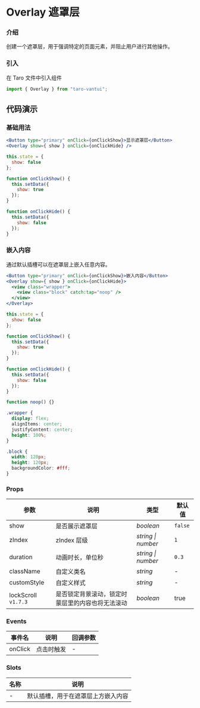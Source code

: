 # Overlay 遮罩层

### 介绍

创建一个遮罩层，用于强调特定的页面元素，并阻止用户进行其他操作。

### 引入

在 Taro 文件中引入组件

```javascript
import { Overlay } from "taro-vantui"; 
```

## 代码演示

### 基础用法

```jsx
<Button type="primary" onClick={onClickShow}>显示遮罩层</Button>
<Overlay show={ show } onClick={onClickHide} /> 
```

```javascript
this.state = {
  show: false
};

function onClickShow() {
  this.setData({
    show: true
  });
}

function onClickHide() {
  this.setData({
    show: false
  });
} 
```

### 嵌入内容

通过默认插槽可以在遮罩层上嵌入任意内容。

```jsx
<Button type="primary" onClick={onClickShow}>嵌入内容</Button>
<Overlay show={ show } onClick={onClickHide}>
  <view class="wrapper">
    <view class="block" catch:tap="noop" />
  </view>
</Overlay> 
```

```javascript
this.state = {
  show: false
};

function onClickShow() {
  this.setData({
    show: true
  });
}

function onClickHide() {
  this.setData({
    show: false
  });
}

function noop() {} 
```

```css
.wrapper {
  display: flex;
  alignItems: center;
  justifyContent: center;
  height: 100%;
}

.block {
  width: 120px;
  height: 120px;
  backgroundColor: #fff;
}
```

### Props

| 参数 | 说明 | 类型 | 默认值 |
| --- | --- | --- | --- |
| show | 是否展示遮罩层 | _boolean_ | `false` |
| zIndex | zIndex 层级 | _string \| number_ | `1` |
| duration | 动画时长，单位秒 | _string \| number_ | `0.3` |
| className | 自定义类名 | _string_ | - |
| customStyle | 自定义样式 | _string_ | - |
| lockScroll `v1.7.3` | 是否锁定背景滚动，锁定时蒙层里的内容也将无法滚动 | _boolean_ | true |

### Events

| 事件名     | 说明       | 回调参数 |
| ---------- | ---------- | -------- |
| onClick | 点击时触发 | -        |

### Slots

| 名称 | 说明                               |
| ---- | ---------------------------------- |
| -    | 默认插槽，用于在遮罩层上方嵌入内容 |
